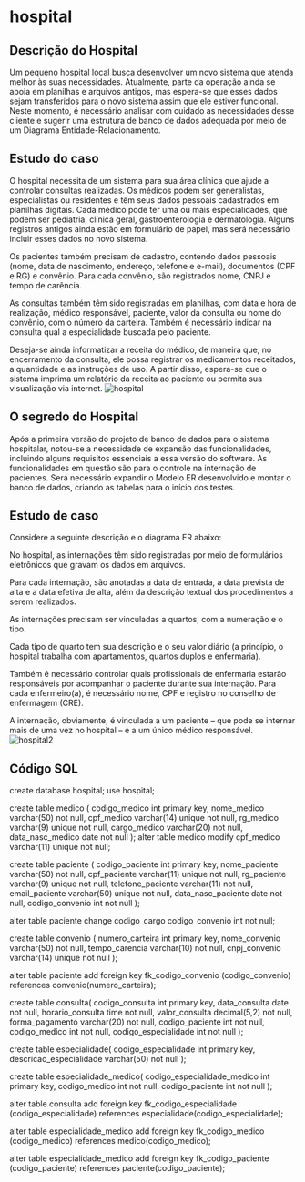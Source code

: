 # hospital
## Descrição do Hospital 
Um pequeno hospital local busca desenvolver um novo sistema que atenda melhor às suas necessidades. Atualmente, parte da operação ainda se apoia em planilhas e arquivos antigos, mas espera-se que esses dados sejam transferidos para o novo sistema assim que ele estiver funcional. Neste momento, é necessário analisar com cuidado as necessidades desse cliente e sugerir uma estrutura de banco de dados adequada por meio de um Diagrama Entidade-Relacionamento.

## Estudo do caso

 O hospital necessita de um sistema para sua área clínica que ajude a controlar consultas realizadas. Os médicos podem ser generalistas, especialistas ou residentes e têm seus dados pessoais cadastrados em planilhas digitais. Cada médico pode ter uma ou mais especialidades, que podem ser pediatria, clínica geral, gastroenterologia e dermatologia. Alguns registros antigos ainda estão em formulário de papel, mas será necessário incluir esses dados no novo sistema.

Os pacientes também precisam de cadastro, contendo dados pessoais (nome, data de nascimento, endereço, telefone e e-mail), documentos (CPF e RG) e convênio. Para cada convênio, são registrados nome, CNPJ e tempo de carência.

As consultas também têm sido registradas em planilhas, com data e hora de realização, médico responsável, paciente, valor da consulta ou nome do convênio, com o número da carteira. Também é necessário indicar na consulta qual a especialidade buscada pelo paciente.

Deseja-se ainda informatizar a receita do médico, de maneira que, no encerramento da consulta, ele possa registrar os medicamentos receitados, a quantidade e as instruções de uso. A partir disso, espera-se que o sistema imprima um relatório da receita ao paciente ou permita sua visualização via internet.
![hospital](https://github.com/ErickGabrielDev/hospital/assets/159559836/92337f27-8a92-45a4-895e-c98bc822c1be)

## O segredo do Hospital 
Após a primeira versão do projeto de banco de dados para o sistema hospitalar, notou-se a necessidade de expansão das funcionalidades, incluindo alguns requisitos essenciais a essa versão do software. As funcionalidades em questão são para o controle na internação de pacientes. Será necessário expandir o Modelo ER desenvolvido e montar o banco de dados, criando as tabelas para o início dos testes.

## Estudo de caso
Considere a seguinte descrição e o diagrama ER abaixo:

No hospital, as internações têm sido registradas por meio de formulários eletrônicos que gravam os dados em arquivos.

Para cada internação, são anotadas a data de entrada, a data prevista de alta e a data efetiva de alta, além da descrição textual dos procedimentos a serem realizados.

As internações precisam ser vinculadas a quartos, com a numeração e o tipo.

Cada tipo de quarto tem sua descrição e o seu valor diário (a princípio, o hospital trabalha com apartamentos, quartos duplos e enfermaria).

Também é necessário controlar quais profissionais de enfermaria estarão responsáveis por acompanhar o paciente durante sua internação. Para cada enfermeiro(a), é necessário nome, CPF e registro no conselho de enfermagem (CRE).

A internação, obviamente, é vinculada a um paciente – que pode se internar mais de uma vez no hospital – e a um único médico responsável.
![hospital2](https://github.com/ErickGabrielDev/hospital/assets/159559836/abdfdea8-7e32-41c1-a930-b34e7c7420cd)

## Código SQL
create database hospital; use hospital;

create table medico ( codigo_medico int primary key, nome_medico varchar(50) not null, cpf_medico varchar(14) unique not null, rg_medico varchar(9) unique not null, cargo_medico varchar(20) not null, data_nasc_medico date not null ); alter table medico modify cpf_medico varchar(11) unique not null;

create table paciente ( codigo_paciente int primary key, nome_paciente varchar(50) not null, cpf_paciente varchar(11) unique not null, rg_paciente varchar(9) unique not null, telefone_paciente varchar(11) not null, email_paciente varchar(50) unique not null, data_nasc_paciente date not null, codigo_convenio int not null );

alter table paciente change codigo_cargo codigo_convenio int not null;

create table convenio ( numero_carteira int primary key, nome_convenio varchar(50) not null, tempo_carencia varchar(10) not null, cnpj_convenio varchar(14) unique not null );

alter table paciente add foreign key fk_codigo_convenio (codigo_convenio) references convenio(numero_carteira);

create table consulta( codigo_consulta int primary key, data_consulta date not null, horario_consulta time not null, valor_consulta decimal(5,2) not null, forma_pagamento varchar(20) not null, codigo_paciente int not null, codigo_medico int not null, codigo_especialidade int not null );

create table especialidade( codigo_especialidade int primary key, descricao_especialidade varchar(50) not null );

create table especialidade_medico( codigo_especialidade_medico int primary key, codigo_medico int not null, codigo_paciente int not null );

alter table consulta add foreign key fk_codigo_especialidade (codigo_especialidade) references especialidade(codigo_especialidade);

alter table especialidade_medico add foreign key fk_codigo_medico (codigo_medico) references medico(codigo_medico);

alter table especialidade_medico add foreign key fk_codigo_paciente (codigo_paciente) references paciente(codigo_paciente);


